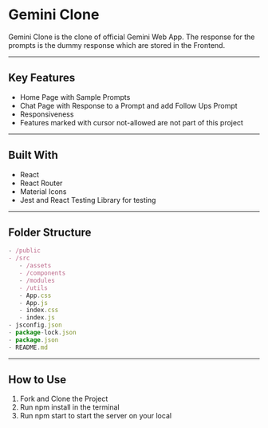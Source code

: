 # Gemini Clone

Gemini Clone is the clone of official Gemini Web App. The response for the prompts is the dummy response which are stored in the Frontend.

---

## Key Features

- Home Page with Sample Prompts
- Chat Page with Response to a Prompt and add Follow Ups Prompt
- Responsiveness
- Features marked with cursor not-allowed are not part of this project

---

## Built With

- React
- React Router
- Material Icons
- Jest and React Testing Library for testing

---

## Folder Structure

```jsx
- /public
- /src
   - /assets
   - /components
   - /modules
   - /utils
   - App.css
   - App.js
   - index.css
   - index.js
- jsconfig.json
- package-lock.json
- package.json
- README.md
```

---

## How to Use

1. Fork and Clone the Project
2. Run npm install in the terminal
3. Run npm start to start the server on your local
